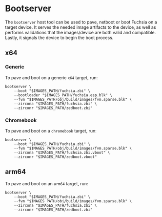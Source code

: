 # Bootserver

The `bootserver` host tool can be used to pave, netboot or boot Fuchsia on a
target device. It serves the needed image artifacts to the device, as well
as performs validations that the images/device are both valid and
compatible. Lastly, it signals the device to begin the boot process.

## x64

### Generic

To pave and boot on a generic `x64` target, run:

```
bootserver \
    --boot "$IMAGES_PATH/fuchsia.zbi" \
    --bootloader "$IMAGES_PATH/fuchsia.esp.blk" \
    --fvm "$IMAGES_PATH/obj/build/images/fvm.sparse.blk" \
    --zircona "$IMAGES_PATH/fuchsia.zbi" \
    --zirconr "$IMAGES_PATH/zedboot.zbi"
```

### Chromebook

To pave and boot on a `chromebook` target, run:


```
bootserver \
    --boot "$IMAGES_PATH/fuchsia.zbi" \
    --fvm "$IMAGES_PATH/obj/build/images/fvm.sparse.blk" \
    --zircona "$IMAGES_PATH/fuchsia.zbi.vboot" \
    --zirconr "$IMAGES_PATH/zedboot.vboot"
```


## arm64

To pave and boot on an `arm64` target, run:

```
bootserver \
    --boot "$IMAGES_PATH/fuchsia.zbi" \
    --fvm "$IMAGES_PATH/obj/build/images/fvm.sparse.blk" \
    --zircona "$IMAGES_PATH/fuchsia.zbi" \
    --zirconr "$IMAGES_PATH/zedboot.zbi"
```
